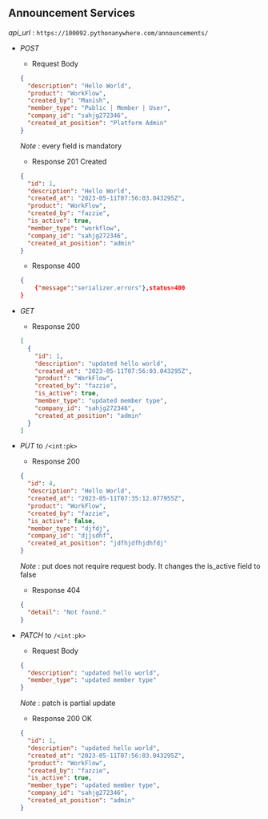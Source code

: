 ## Announcement Services

_api_url_ : `https://100092.pythonanywhere.com/announcements/`

- _POST_

  - Request Body

  ```json
  {
    "description": "Hello World",
    "product": "WorkFlow",
    "created_by": "Manish",
    "member_type": "Public | Member | User",
    "company_id": "sahjg272346",
    "created_at_position": "Platform Admin"
  }
  ```

  _Note_ : every field is mandatory

  - Response 201 Created

  ```json
  {
    "id": 1,
    "description": "Hello World",
    "created_at": "2023-05-11T07:56:03.043295Z",
    "product": "WorkFlow",
    "created_by": "fazzie",
    "is_active": true,
    "member_type": "workflow",
    "company_id": "sahjg272346",
    "created_at_position": "admin"
  }
  ```

  - Response 400

  ```json
  {
      {"message":"serializer.errors"},status=400
  }
  ```

- _GET_

  - Response 200

  ```json
  [
    {
      "id": 1,
      "description": "updated hello world",
      "created_at": "2023-05-11T07:56:03.043295Z",
      "product": "WorkFlow",
      "created_by": "fazzie",
      "is_active": true,
      "member_type": "updated member type",
      "company_id": "sahjg272346",
      "created_at_position": "admin"
    }
  ]
  ```

- _PUT_ to `/<int:pk>`

  - Response 200

  ```json
  {
    "id": 4,
    "description": "Hello World",
    "created_at": "2023-05-11T07:35:12.077955Z",
    "product": "WorkFlow",
    "created_by": "fazzie",
    "is_active": false,
    "member_type": "djfdj",
    "company_id": "djjsdhf",
    "created_at_position": "jdfhjdfhjdhfdj"
  }
  ```

  _Note_ : put does not require request body. It changes the is_active field to false

  - Response 404

  ```json
  {
    "detail": "Not found."
  }
  ```

- _PATCH_ to `/<int:pk>`

  - Request Body

  ```json
  {
    "description": "updated hello world",
    "member_type": "updated member type"
  }
  ```

  _Note_ : patch is partial update

  - Response 200 OK

  ```json
  {
    "id": 1,
    "description": "updated hello world",
    "created_at": "2023-05-11T07:56:03.043295Z",
    "product": "WorkFlow",
    "created_by": "fazzie",
    "is_active": true,
    "member_type": "updated member type",
    "company_id": "sahjg272346",
    "created_at_position": "admin"
  }
  ```
